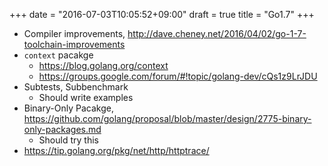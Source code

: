+++
date = "2016-07-03T10:05:52+09:00"
draft = true
title = "Go1.7"
+++

- Compiler improvements, http://dave.cheney.net/2016/04/02/go-1-7-toolchain-improvements
- `context` pacakge
    - https://blog.golang.org/context
    - https://groups.google.com/forum/#!topic/golang-dev/cQs1z9LrJDU
- Subtests, Subbenchmark
    - Should write examples
- Binary-Only Pacakge, https://github.com/golang/proposal/blob/master/design/2775-binary-only-packages.md
    - Should try this 
- https://tip.golang.org/pkg/net/http/httptrace/
